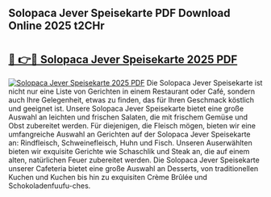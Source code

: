## Solopaca Jever Speisekarte PDF Download Online 2025 t2CHr

# <h2><a href="http://gc5gdja.nevu.top/?p=Solopaca+Jever+Speisekarte">🔗 👉🔴 Solopaca Jever Speisekarte 2025 PDF</a></h2>

[![Solopaca Jever Speisekarte 2025 PDF](https://i.imgur.com/dBaPXMq.png)](http://gc5gdja.nevu.top/?p=Solopaca+Jever+Speisekarte)
Die Solopaca Jever Speisekarte ist nicht nur eine Liste von Gerichten in einem Restaurant oder Café, sondern auch Ihre Gelegenheit, etwas zu finden, das für Ihren Geschmack köstlich und geeignet ist. Unsere Solopaca Jever Speisekarte bietet eine große Auswahl an leichten und frischen Salaten, die mit frischem Gemüse und Obst zubereitet werden. Für diejenigen, die Fleisch mögen, bieten wir eine umfangreiche Auswahl an Gerichten auf der Solopaca Jever Speisekarte an: Rindfleisch, Schweinefleisch, Huhn und Fisch. Unseren Auserwählten bieten wir exquisite Gerichte wie Schaschlik und Steak an, die auf einem alten, natürlichen Feuer zubereitet werden. Die Solopaca Jever Speisekarte unserer Cafeteria bietet eine große Auswahl an Desserts, von traditionellen Kuchen und Kuchen bis hin zu exquisiten Crème Brûlée und Schokoladenfuufu-ches.
